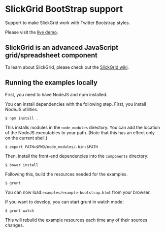 # SlickGrid BootStrap support

Support to make SlickGrid work with Twitter Bootstrap styles.

Please visit the
[live demo](http://reebalazs.github.com/SlickGrid-bootstrap/examples/example-bootstrap.html).


## SlickGrid is an advanced JavaScript grid/spreadsheet component

To learn about SlickGrid, please check out the
[SlickGrid wiki](https://github.com/mleibman/SlickGrid/wiki).


## Running the examples locally

First, you need to have NodeJS and npm installed.

You can install dependencies with the following step. First, you install NodeJS utilities.

    $ npm install .

This installs modules in the `node_modules` directory. You can add the location of the
NodeJS executables to your path. (Note that this has an effect only on the current shell.)

    $ export PATH=$PWD/node_modules/.bin:$PATH

Then, install the front-end dependencies into the `components` directory:

    $ bower install

Following this, build the resources needed for the examples.

    $ grunt

You can now load `examples/example-bootstrap.html` from your browser.

If you want to develop, you can start grunt in watch mode:

    $ grunt watch

This will rebuild the example resources each time any of their sources
changes.
